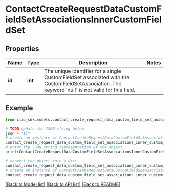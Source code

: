 # ContactCreateRequestDataCustomFieldSetAssociationsInnerCustomFieldSet


## Properties

Name | Type | Description | Notes
------------ | ------------- | ------------- | -------------
**id** | **int** | The unique identifier for a single CustomFieldSet associated with the CustomFieldSetAssociation. The keyword &#x60;null&#x60; is not valid for this field. | 

## Example

```python
from clio_sdk.models.contact_create_request_data_custom_field_set_associations_inner_custom_field_set import ContactCreateRequestDataCustomFieldSetAssociationsInnerCustomFieldSet

# TODO update the JSON string below
json = "{}"
# create an instance of ContactCreateRequestDataCustomFieldSetAssociationsInnerCustomFieldSet from a JSON string
contact_create_request_data_custom_field_set_associations_inner_custom_field_set_instance = ContactCreateRequestDataCustomFieldSetAssociationsInnerCustomFieldSet.from_json(json)
# print the JSON string representation of the object
print(ContactCreateRequestDataCustomFieldSetAssociationsInnerCustomFieldSet.to_json())

# convert the object into a dict
contact_create_request_data_custom_field_set_associations_inner_custom_field_set_dict = contact_create_request_data_custom_field_set_associations_inner_custom_field_set_instance.to_dict()
# create an instance of ContactCreateRequestDataCustomFieldSetAssociationsInnerCustomFieldSet from a dict
contact_create_request_data_custom_field_set_associations_inner_custom_field_set_from_dict = ContactCreateRequestDataCustomFieldSetAssociationsInnerCustomFieldSet.from_dict(contact_create_request_data_custom_field_set_associations_inner_custom_field_set_dict)
```
[[Back to Model list]](../README.md#documentation-for-models) [[Back to API list]](../README.md#documentation-for-api-endpoints) [[Back to README]](../README.md)


